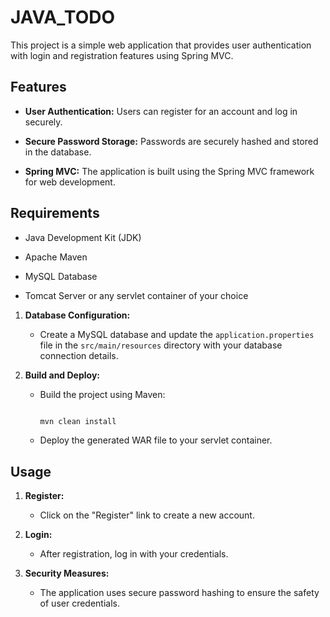# JAVA_TODO
 
This project is a simple web application that provides user authentication with login and registration features using Spring MVC.
 
## Features
 
- **User Authentication:** Users can register for an account and log in securely.

- **Secure Password Storage:** Passwords are securely hashed and stored in the database.

- **Spring MVC:** The application is built using the Spring MVC framework for web development.
 
## Requirements
 
- Java Development Kit (JDK)

- Apache Maven

- MySQL Database

- Tomcat Server or any servlet container of your choice
 
 
1. **Database Configuration:**

   - Create a MySQL database and update the `application.properties` file in the `src/main/resources` directory with your database connection details.
 
2. **Build and Deploy:**

   - Build the project using Maven:

     ```bash

     mvn clean install

     ```

   - Deploy the generated WAR file to your servlet container.
 
## Usage
 
 
1. **Register:**

   - Click on the "Register" link to create a new account.
 
2. **Login:**

   - After registration, log in with your credentials.
 
3. **Security Measures:**

   - The application uses secure password hashing to ensure the safety of user credentials.
 
 
